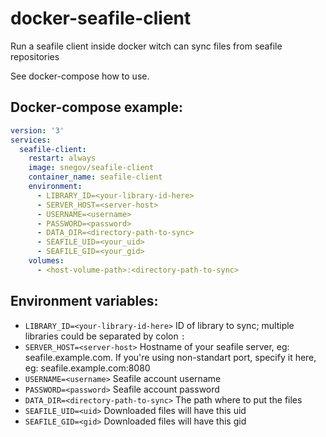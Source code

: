 # docker-seafile-client
Run a seafile client inside docker witch can sync files from seafile repositories

See docker-compose how to use.

## Docker-compose example:
```yaml
version: '3'
services:
  seafile-client:
    restart: always
    image: snegov/seafile-client
    container_name: seafile-client
    environment:
      - LIBRARY_ID=<your-library-id-here>
      - SERVER_HOST=<server-host>
      - USERNAME=<username>
      - PASSWORD=<password>
      - DATA_DIR=<directory-path-to-sync>
      - SEAFILE_UID=<your_uid>
      - SEAFILE_GID=<your_gid>
    volumes:
      - <host-volume-path>:<directory-path-to-sync>
```

## Environment variables:
 - `LIBRARY_ID=<your-library-id-here>`  ID of library to sync; multiple libraries could be separated by colon `:`
 - `SERVER_HOST=<server-host>`          Hostname of your seafile server, eg: seafile.example.com. If you're using non-standart port, specify it here, eg: seafile.example.com:8080
 - `USERNAME=<username>`                Seafile account username
 - `PASSWORD=<password>`                Seafile account password
 - `DATA_DIR=<directory-path-to-sync>`  The path where to put the files
 - `SEAFILE_UID=<uid>`                  Downloaded files will have this uid
 - `SEAFILE_GID=<gid>`                  Downloaded files will have this gid
